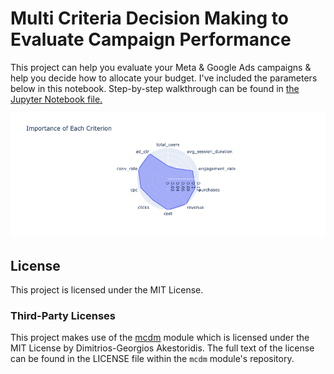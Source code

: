# Multi Criteria Decision Making to Evaluate Campaign Performance

This project can help you evaluate your Meta & Google Ads campaigns & help you decide how to allocate your budget. I've included the parameters below in this notebook. Step-by-step walkthrough can be found in [the Jupyter Notebook file.](mcdm.ipynb)

![Plot](plot.png)

## License

This project is licensed under the MIT License.

### Third-Party Licenses

This project makes use of the [mcdm](https://github.com/akestoridis/mcdm) module which is licensed under the MIT License by Dimitrios-Georgios Akestoridis. The full text of the license can be found in the LICENSE file within the `mcdm` module's repository.

